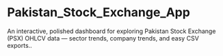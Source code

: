 # Pakistan_Stock_Exchange_App
An interactive, polished dashboard for exploring Pakistan Stock Exchange (PSX) OHLCV data — sector trends, company trends, and easy CSV exports..
